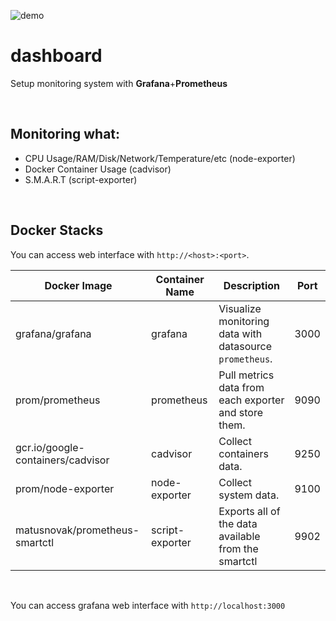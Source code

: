 ![demo](https://github.com/solo5star/dashboard/blob/master/demo.png?raw=true)

# dashboard

Setup monitoring system with **Grafana**+**Prometheus**

<br>

## Monitoring what:
* CPU Usage/RAM/Disk/Network/Temperature/etc (node-exporter)
* Docker Container Usage (cadvisor)
* S.M.A.R.T (script-exporter)

<br>

## Docker Stacks

You can access web interface with `http://<host>:<port>`.

|Docker Image|Container Name|Description|Port|
|-|-|-|-|
|grafana/grafana|grafana|Visualize monitoring data with datasource `prometheus`.|3000|
|prom/prometheus|prometheus|Pull metrics data from each exporter and store them.|9090|
|gcr.io/google-containers/cadvisor|cadvisor|Collect containers data.|9250|
|prom/node-exporter|node-exporter|Collect system data.|9100|
|matusnovak/prometheus-smartctl|script-exporter|Exports all of the data available from the smartctl|9902|

<br>

You can access grafana web interface with `http://localhost:3000`
